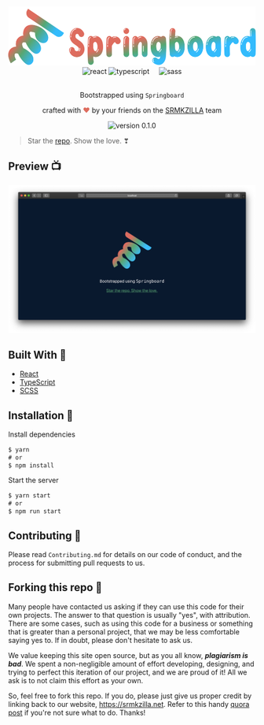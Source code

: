 <div align="center">
  <img alt="logo" src="docs/logo.svg" height="120" />
</div>

<div align="center">
  <img alt="react" src="https://upload.wikimedia.org/wikipedia/commons/a/a7/React-icon.svg" height="60" />
  <img style="margin-right: 16px;" alt="typescript" src="https://upload.wikimedia.org/wikipedia/commons/4/4c/Typescript_logo_2020.svg" height="60" />
  <img alt="sass" src="https://upload.wikimedia.org/wikipedia/commons/9/96/Sass_Logo_Color.svg" height="60" />
</div>

<br>
<p align="center">
Bootstrapped using <code>Springboard</code>
</p>
<p align="center">
crafted with <span style="color: #DE6C5E;">&hearts;</span> by your friends on the <a href="https://srmkzilla.net">SRMKZILLA</a> team
</p>
<p align="center">
    <img src="https://img.shields.io/badge/version-0.1.0-orange" alt="version 0.1.0"/>
</p>

> Star the [repo](https://github.com/srm-kzilla/springboard). Show the love. ❣

## Preview 📺

<div align="center">
  <img alt="Screenshot" src="docs/cover.png" />
</div>

## Built With 🚀

- [React](https://reactjs.org/)
- [TypeScript](https://www.typescriptlang.org/)
- [SCSS](https://sass-lang.com/)

## Installation 🔧

Install dependencies

```
$ yarn
# or
$ npm install
```

Start the server

```
$ yarn start
# or
$ npm run start
```

## Contributing 🤝

Please read `Contributing.md` for details on our code of conduct, and the process for submitting pull requests to us.

## Forking this repo 🚨

Many people have contacted us asking if they can use this code for their own projects. The answer to that question is usually "yes", with attribution. There are some cases, such as using this code for a business or something that is greater than a personal project, that we may be less comfortable saying yes to. If in doubt, please don't hesitate to ask us.

We value keeping this site open source, but as you all know, _**plagiarism is bad**_. We spent a non-negligible amount of effort developing, designing, and trying to perfect this iteration of our project, and we are proud of it! All we ask is to not claim this effort as your own.

So, feel free to fork this repo. If you do, please just give us proper credit by linking back to our website, https://srmkzilla.net. Refer to this handy [quora post](https://www.quora.com/Is-it-bad-to-copy-other-peoples-code) if you're not sure what to do. Thanks!
